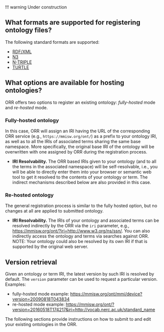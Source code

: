 !!! warning
    Under construction 

## What formats are supported for registering ontology files?

The following standard formats are supported:

*   [RDF/XML](http://www.w3.org/TR/2004/REC-rdf-syntax-grammar-20040210/)
*   [N3](http://en.wikipedia.org/wiki/Notation_3)
*   [N-TRIPLE](http://en.wikipedia.org/wiki/N-Triples)
*   [TURTLE](http://en.wikipedia.org/wiki/Turtle_%28syntax%29)


## What options are available for hosting ontologies?

ORR offers two options to register an existing ontology: _fully-hosted_ mode and _re-hosted_ mode.

### Fully-hosted ontology

In this case, ORR will assign an IRI having the URL of the corresponding ORR service
(e.g., `https://mmisw.org/ont/`) as a prefix to your ontology IRI, as well as to all the IRIs of associated 
terms sharing the same base namespace. More specifically, the original base IRI of the ontology will be 
overwritten with one assigned by ORR during the registration process.
  
*   **IRI Resolvability.** The ORR based IRIs given to your ontology (and to all the terms in the 
associated namespace) will be self-resolvable, i.e., you will be able to directly enter them into your 
browser or semantic web tool to get it resolved to the contents of your ontology or term. 
The indirect mechanisms described below are also provided in this case.
  

### Re-hosted ontology

The general registration process is similar to the fully hosted option, but no changes at all 
are applied to submitted ontology.  

*   **IRI Resolvability.** 
The IRIs of your ontology and associated terms can be resolved indirectly by 
the ORR via the `iri` parameter, e.g., https://mmisw.org/ont/?iri=http://www.w3.org/ns/ssn/. 
You can also indirectly access the ontology and terms via searches against ORR. 
NOTE: Your ontology could also be resolved by its own IRI if that is supported by the 
original web server.  


## Version retrieval

Given an ontology or term IRI, the latest version by such IRI is resolved by default. 
The `version` parameter can be used to request a particular version.
Examples:

- fully-hosted mode example: 
  https://mmisw.org/ont/mmi/device?version=20090818T043834 
- re-hosted mode example: 
  https://mmisw.org/ont/?version=20160518T174217&iri=http://vocab.nerc.ac.uk/standard_name

The following sections provide instructions on how to submit to and edit your existing ontologies in the ORR.
